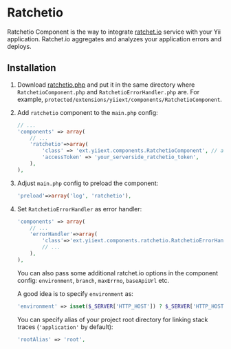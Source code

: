 Ratchetio
=========

Ratchetio Component is the way to integrate [ratchet.io](http://ratchet.io/) service with your Yii application.
Ratchet.io aggregates and analyzes your application errors and deploys.

Installation
------------

1. Download [ratchetio.php](https://raw.github.com/ratchetio/ratchetio-php/master/ratchetio.php)
   and put it in the same directory where `RatchetioComponent.php` and `RatchetioErrorHandler.php` are.
   For example, `protected/extensions/yiiext/components/RatchetioComponent`.

2. Add `ratchetio` component to the `main.php` config:

    ```php
    // ...
    'components' => array(
        // ...
        'ratchetio'=>array(
            'class' => 'ext.yiiext.components.RatchetioComponent', // adjust path if needed
            'accessToken' => 'your_serverside_ratchetio_token',
        ),
    ),
    ```

3. Adjust `main.php` config to preload the component:

    ```php
    'preload'=>array('log', 'ratchetio'),
    ```

4. Set `RatchetioErrorHandler` as error handler:

    ```php
    'components' => array(
        // ...
        'errorHandler'=>array(
            'class'=>'ext.yiiext.components.ratchetio.RatchetioErrorHandler',
            // ...
        ),
    ),
    ```

    You can also pass some additional ratchet.io options in the component config:
    `environment`, `branch`, `maxErrno`, `baseApiUrl` etc.

    A good idea is to specify `environment` as:

    ```php
    'environment' => isset($_SERVER['HTTP_HOST']) ? $_SERVER['HTTP_HOST'] : 'cli_'.php_uname("n"),
    ```

    You can specify alias of your project root directory for linking stack traces (`'application'` by default):
    ```php
    'rootAlias' => 'root',
    ```